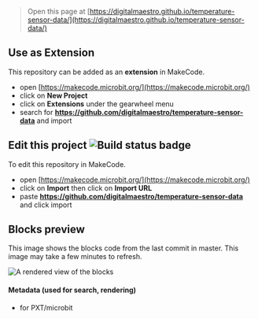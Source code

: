 
> Open this page at [https://digitalmaestro.github.io/temperature-sensor-data/](https://digitalmaestro.github.io/temperature-sensor-data/)

## Use as Extension

This repository can be added as an **extension** in MakeCode.

* open [https://makecode.microbit.org/](https://makecode.microbit.org/)
* click on **New Project**
* click on **Extensions** under the gearwheel menu
* search for **https://github.com/digitalmaestro/temperature-sensor-data** and import

## Edit this project ![Build status badge](https://github.com/digitalmaestro/temperature-sensor-data/workflows/MakeCode/badge.svg)

To edit this repository in MakeCode.

* open [https://makecode.microbit.org/](https://makecode.microbit.org/)
* click on **Import** then click on **Import URL**
* paste **https://github.com/digitalmaestro/temperature-sensor-data** and click import

## Blocks preview

This image shows the blocks code from the last commit in master.
This image may take a few minutes to refresh.

![A rendered view of the blocks](https://github.com/digitalmaestro/temperature-sensor-data/raw/master/.github/makecode/blocks.png)

#### Metadata (used for search, rendering)

* for PXT/microbit
<script src="https://makecode.com/gh-pages-embed.js"></script><script>makeCodeRender("{{ site.makecode.home_url }}", "{{ site.github.owner_name }}/{{ site.github.repository_name }}");</script>
